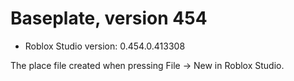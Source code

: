 # Baseplate, version 454
* Roblox Studio version: 0.454.0.413308

The place file created when pressing File -> New in Roblox Studio.